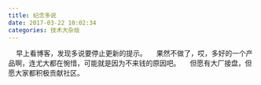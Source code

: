 ```yaml
---
title: 纪念多说
date: 2017-03-22 10:02:34
categories: 技术大杂烩
---
```


&nbsp;&nbsp;&nbsp;&nbsp;早上看博客，发现多说要停止更新的提示。
&nbsp;&nbsp;&nbsp;&nbsp;果然不做了，哎，多好的一个产品啊，连尤大都在惋惜，可能就是因为不来钱的原因吧。
&nbsp;&nbsp;&nbsp;&nbsp;但愿有大厂接盘，但愿大家都积极贡献社区。
